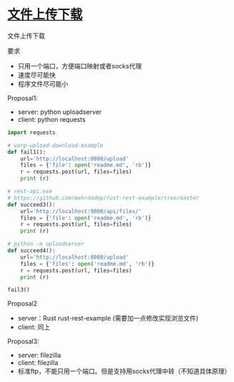 # [文件上传下载](https://github.com/cutepig123/gitblog/issues/25)

文件上传下载

要求

- 只用一个端口，方便端口映射或者socks代理
- 速度尽可能快
- 程序文件尽可能小



Proposal1:

- server: python uploadserver
- client: python requests

```python
import requests

# warp-upload-download-example
def fail1():
    url='http://localhost:8080/upload'
    files = {'file': open('readme.md', 'rb')}
    r = requests.post(url, files=files)
    print (r)

# rest-api.exe
# https://github.com/mehrdadep/rust-rest-example/tree/master
def succeed3():
    url='http://localhost:9000/api/files/'
    files = {'file': open('readme.md', 'rb')}
    r = requests.post(url, files=files)
    print (r)

# python -m uploadserver
def succeed4():
    url='http://localhost:8000/upload'
    files = {'files': open('readme.md', 'rb')}
    r = requests.post(url, files=files)
    print (r)

fail3()


```

Proposal2

- server：Rust rust-rest-example (需要加一点修改实现浏览文件)
- client: 同上



Proposal3:

- server: filezilla
- client: filezilla
- 标准ftp，不能只用一个端口。但是支持用socks代理中转（不知道具体原理）